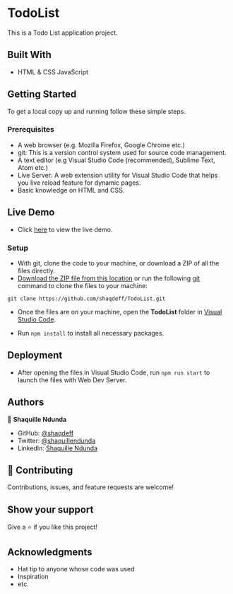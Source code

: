 # TodoList

This is a Todo List application project.

## Built With

- HTML & CSS
  JavaScript

## Getting Started

To get a local copy up and running follow these simple steps.

### Prerequisites

- A web browser (e.g. Mozilla Firefox, Google Chrome etc.)
- git: This is a version control system used for source code management.
- A text editor (e.g Visual Studio Code (recommended), Sublime Text, Atom etc.)
- Live Server: A web extension utility for Visual Studio Code that helps you live reload feature for dynamic pages.
- Basic knowledge on HTML and CSS.

## Live Demo

- Click [here](https://shaqdeff.github.io/TodoList/) to view the live demo.

### Setup

- With git, clone the code to your machine, or download a ZIP of all the files directly.
- [Download the ZIP file from this location](https://github.com/shaqdeff/TodoList/archive/refs/heads/todo-list-structure.zip) or run the following [git](https://git-scm.com/) command to clone the files to your machine:

```
git clone https://github.com/shaqdeff/TodoList.git
```

- Once the files are on your machine, open the **TodoList** folder in [Visual Studio Code](https://code.visualstudio.com/download).

- Run `npm install` to install all necessary packages.

## Deployment

- After opening the files in Visual Studio Code, run `npm run start` to launch the files with Web Dev Server.

## Authors

👤 **Shaquille Ndunda**

- GitHub: [@shaqdeff](https://github.com/shaqdeff)
- Twitter: [@shaquillendunda](https://twitter.com/shaquillendunda)
- LinkedIn: [Shaquille Ndunda](https://www.linkedin.com/in/shaquille-ndunda-b13a95107/)

## 🤝 Contributing

Contributions, issues, and feature requests are welcome!

## Show your support

Give a ⭐️ if you like this project!

## Acknowledgments

- Hat tip to anyone whose code was used
- Inspiration
- etc.
